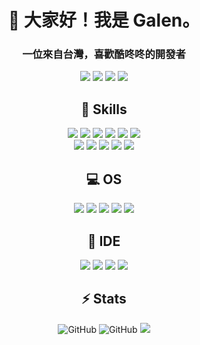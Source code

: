 <h1 align="center">👋 大家好！我是 Galen。</h1>
<h3 align="center">一位來自台灣，喜歡酷咚咚的開發者</h3>
<p align="center">
	<img src="https://badges.pufler.dev/visits/ritik307/GsTio86"/> 
 	<img src="https://badges.pufler.dev/years/GsTio86"/>
 	<img src="https://badges.pufler.dev/repos/GsTio86"/>
 	<img src="https://badges.pufler.dev/commits/monthly/GsTio86" />
</p>

<h2 align="center">🚀 Skills</h2>
<p align="center">
	<img src="https://img.shields.io/badge/C-00599C?style=for-the-badge&logo=c&logoColor=white" />
	<img src="https://img.shields.io/badge/C%2B%2B-00599C?style=for-the-badge&logo=c%2B%2B&logoColor=white" />
	<img src="https://img.shields.io/badge/Java-ED8B00?style=for-the-badge&logo=openjdk&logoColor=white" />
	<img src="https://img.shields.io/badge/Node.js-43853D?style=for-the-badge&logo=node.js&logoColor=white" />
	<img src="https://img.shields.io/badge/JavaScript-323330?style=for-the-badge&logo=javascript&logoColor=F7DF1E" />	
	<img src="https://img.shields.io/badge/-Arduino-00979D?style=for-the-badge&logo=Arduino&logoColor=white" />
	<br>
	<img src="https://img.shields.io/badge/Gradle-02303A.svg?style=for-the-badge&logo=Gradle&logoColor=white" />
	<img src="https://img.shields.io/badge/MariaDB-003545?style=for-the-badge&logo=mariadb&logoColor=white" />
	<img src="https://img.shields.io/badge/MySQL-00000F?style=for-the-badge&logo=mysql&logoColor=white" />
	<img src="https://img.shields.io/badge/SQLite-07405E?style=for-the-badge&logo=sqlite&logoColor=white" />
	<img src="https://img.shields.io/badge/GIT-E44C30?style=for-the-badge&logo=git&logoColor=white" />
</p>

<h2 align="center">💻 OS</h2>
<p align="center">
	<img src="https://img.shields.io/badge/Windows-0078D6?style=for-the-badge&logo=windows&logoColor=white" />
	<img src="https://img.shields.io/badge/Linux-FCC624?style=for-the-badge&logo=linux&logoColor=black" />	
	<img src="https://img.shields.io/badge/Android-3DDC84?style=for-the-badge&logo=android&logoColor=white" />
	<img src="https://img.shields.io/badge/Debian-A81D33?style=for-the-badge&logo=debian&logoColor=white" />
	<img src="https://img.shields.io/badge/Ubuntu-E95420?style=for-the-badge&logo=ubuntu&logoColor=white" />	
</p>

<h2 align="center">📝 IDE</h2>
<p align="center">
	<img src="https://img.shields.io/badge/Android_Studio-3DDC84?style=for-the-badge&logo=android-studio&logoColor=white" />
	<img src="https://img.shields.io/badge/IntelliJ_IDEA-000000.svg?style=for-the-badge&logo=intellij-idea&logoColor=white" />
	<img src="https://img.shields.io/badge/Notepad++-90E59A.svg?style=for-the-badge&logo=notepad%2B%2B&logoColor=black" />
	<img src="https://img.shields.io/badge/WebStorm-000000?style=for-the-badge&logo=WebStorm&logoColor=white" />
</p>

<h2 align="center">⚡ Stats</h2>
<p align="center">
	<img src="https://github-readme-stats.vercel.app/api?username=GsTio86&count_private=true&show_icons=true&hide_border=true&line_height=20&theme=radical" alt="GitHub">
	<img src="https://github-readme-stats.vercel.app/api/top-langs/?username=GsTio86&langs_count=8&count_private=true&show_icons=true&theme=radical" alt="GitHub">
	<img src="https://github-readme-stats.vercel.app/api/wakatime?username=GsTio86&show_icons=true&langs_count=5&layout=compact&theme=radical">
</p>
